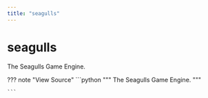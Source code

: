 ```yaml
---
title: "seagulls"
---
```



# seagulls

The Seagulls Game Engine.

??? note "View Source"
    ```python
        """
        The Seagulls Game Engine.
        """

    ```

